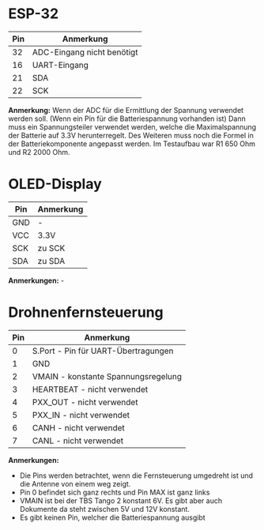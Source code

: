 # ESP-32

| Pin | Anmerkung                   |
| --- | --------------------------- |
| 32  | ADC-Eingang nicht benötigt  |
| 16  | UART-Eingang                |
| 21  | SDA                         |
| 22  | SCK                         |

**Anmerkung:** Wenn der ADC für die Ermittlung der Spannung verwendet werden soll. (Wenn ein Pin für die Batteriespannung vorhanden ist) Dann muss ein Spannungsteiler verwendet werden, welche die Maximalspannung der Batterie auf 3.3V herunterregelt. Des Weiteren muss noch die Formel in der Batteriekomponente angepasst werden. Im Testaufbau war R1 650 Ohm und R2 2000 Ohm.

# OLED-Display
| Pin | Anmerkung |
| --- | --------- |
| GND | -         |
| VCC | 3.3V      |
| SCK | zu SCK    |
| SDA | zu SDA    |

**Anmerkungen:** -

# Drohnenfernsteuerung

| Pin | Anmerkung                           |
| --- | ----------------------------------- |
| 0   | S.Port - Pin für UART-Übertragungen |
| 1   | GND                                 |
| 2   | VMAIN - konstante Spannungsregelung |
| 3   | HEARTBEAT - nicht verwendet         |
| 4   | PXX_OUT - nicht verwendet           |
| 5   | PXX_IN - nicht verwendet            |
| 6   | CANH - nicht verwendet              |
| 7   | CANL - nicht verwendet              |

**Anmerkungen:**

- Die Pins werden betrachtet, wenn die Fernsteuerung umgedreht ist und die Antenne von einem weg zeigt.
- Pin 0 befindet sich ganz rechts und Pin MAX ist ganz links
- VMAIN ist bei der TBS Tango 2 konstant 6V. Es gibt aber auch Dokumente da steht zwischen 5V und 12V konstant.
- Es gibt keinen Pin, welcher die Batteriespannung ausgibt